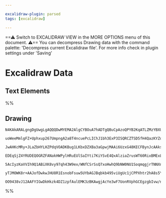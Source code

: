 ```yaml
---

excalidraw-plugin: parsed
tags: [excalidraw]

---
```

==⚠  Switch to EXCALIDRAW VIEW in the MORE OPTIONS menu of this document. ⚠== You can decompress Drawing data with the command palette: 'Decompress current Excalidraw file'. For more info check in plugin settings under 'Saving'


# Excalidraw Data

## Text Elements
%%
## Drawing
```compressed-json
N4KAkARALgngDgUwgLgAQQQDwMYEMA2AlgCYBOuA7hADTgQBuCpAzoQPYB2KqATLZMzYBXUtiRoIACyhQ4zZAHoFAc0JRJQgEYA6bGwC2CgF7N6hbEcK4OCtptbErHALRY8RMpWdx8Q1TdIEfARcZgRmBShcZQUebQBGAAYEmjoghH0EDihmbgBtcDBQMBKIEm4IIX0KACkAFgA1AGtlVJLIWEQKjM0EYmJcTWC20sxuZzqADgBmbWmeAE4AdiXF

uoWeeMmlgFZ+Uphxup267UmpngA2a8T4ncuePcLIChJ1bh3ExP3ISQRCZTSD5fH4QazKYZob7PCDMKCkNhNBAAYTY+DYpAqAGJ4ghcbiRpBNLhsC0EUIOMRUejMRJ4dZmHBcIFsoSIAAzQj4fAAZVgkPQkhJGkCbLhCKRAHU3pJuPFQeLEQg+TABbC0eVQeTARxwrk0PKYWwmdg1IcDSCYeTKbrmPrUBwhNyFQg+txLgs6tNQYwWOwuGhJgsfUxW

JwAHKcMRy+JLaZbHYLHZPdqVOADKBug1LKbxDZXBa3aGpwjMAAi6UzxG48KECFBynJcAAksR7XkALqgzTCSkAUWCmWy7a7MKIHCaFTyeQACgB5PsAGQUgDBAV4WLJWBQALXi8W06fZHY7bPRpKzqHZBDCCvc4lQBXaYENT/iz1HqewQjhBjLuCi3DFKm+jEDOCJyIBzylN+CBzvYJBOBWV5Ojk3BXvgN5QUSJJkr2xAALL/tgkjItY9ChGh171lh

EDEqSjZ4YRUDEQOGRZFANakHWPylHRuEUlSaIYti7KiYSvE4QxAlziaZrusWT60RixBMExLGDuxnHcTRPakCppDUsJEhYqJ7LiUSylMDJJJyVCPGQJywQcLgmQNKWhBDPe6FhFBAC+zy+aChCUlgFS4IkECFP5YAfmCcBwHy/73kB0B/JkFREICHH7AwhAIBQABCknWoJNIiaZYk5V+pAslAzaZvofISiiQm0ugOJ4p1IwQNVtX1RkRX0SVhltdA

5AcIyzKaVVIh9Q1ABiXK8vy97qh43W9ex/WNfCSrSsQ7xoHwhQ9bNW0NU1SoqmqgjrTNNXnRkABKwg6nqcr3XNGTWaasBypapSbdk23zZwUDzS5XLmqgKaQEDdULWDPKEEY948App0PcDDUACpYFAACCmUBugwTstlJ3w9tiWkITNVsBQfy4NWaCOs6lNndjGR9pSBP04zIQs+gzIIlQn2PfofOizj8CrSV3XMNgCLcgAGtwuynEGkwPIklyJCcl

yTJMOWK8r+AAJofDwkwJHU8R1EsnobFsuw5UYbAGJBqbkb495viUgUc1jCPPXhtr2hA8s5Y2JDI6j3Bs/g0ekLHmZwB8yckPhbAqTzgzBEL3nUaUMelUZqBAZABVokLkfKMSAAUmxLNQvCxq3zet8kOwAJRsk9CDKE6zIVKQ9e4E30zfLwU8d7PqDd33UXi9kl1IjJUD+vaic5ey5CZAPIUpxwrRoJXGDOZ5Qu1sXgNEOnaA36CznpY/XG35AwhQ

OO9438vJ12AAFYIGwDkHkzk4DZ1zpfAulEMK3zBKAwgjAcYe3wF7UonRVphGCEgzgbIvw/n0DLLorMnRJzHGwc8hcqKgj3gYHk6Q8EkyLqCfAoRCZIJQWghO5CorgEDg5Lk4RAL+V8kAA===
```
%%